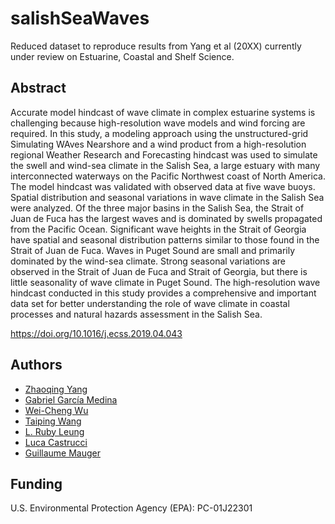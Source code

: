 # salishSeaWaves
Reduced dataset to reproduce results from Yang et al (20XX) currently under review on Estuarine, Coastal and Shelf Science. 

## Abstract
Accurate model hindcast of wave climate in complex estuarine systems is challenging because high-resolution wave models and wind forcing are required. In this study, a modeling approach using the unstructured-grid Simulating WAves Nearshore and a wind product from a high-resolution regional Weather Research and Forecasting hindcast was used to simulate the swell and wind-sea climate in the Salish Sea, a large estuary with many interconnected waterways on the Pacific Northwest coast of North America. The model hindcast was validated with observed data at five wave buoys. Spatial distribution and seasonal variations in wave climate in the Salish Sea were analyzed. Of the three major basins in the Salish Sea, the Strait of Juan de Fuca has the largest waves and is dominated by swells propagated from the Pacific Ocean. Significant wave heights in the Strait of Georgia have spatial and seasonal distribution patterns similar to those found in the Strait of Juan de Fuca. Waves in Puget Sound are small and primarily dominated by the wind-sea climate. Strong seasonal variations are observed in the Strait of Juan de Fuca and Strait of Georgia, but there is little seasonality of wave climate in Puget Sound. The high-resolution wave hindcast conducted in this study provides a comprehensive and important data set for better understanding the role of wave climate in coastal processes and natural hazards assessment in the Salish Sea.

https://doi.org/10.1016/j.ecss.2019.04.043

## Authors
* [Zhaoqing Yang](https://marine.pnnl.gov/staff/staff_info.asp?staff_num=971)
* [Gabriel García Medina](https://marine.pnnl.gov/staff/staff_info.asp?staff_num=3290)
* [Wei-Cheng Wu](https://marine.pnnl.gov)
* [Taiping Wang](https://marine.pnnl.gov)
* [L. Ruby Leung](https://www.pnnl.gov/atmospheric)
* [Luca Castrucci](https://marine.pnnl.gov)
* [Guillaume Mauger](https://cig.uw.edu/)

## Funding
U.S. Environmental Protection Agency (EPA): PC-01J22301

